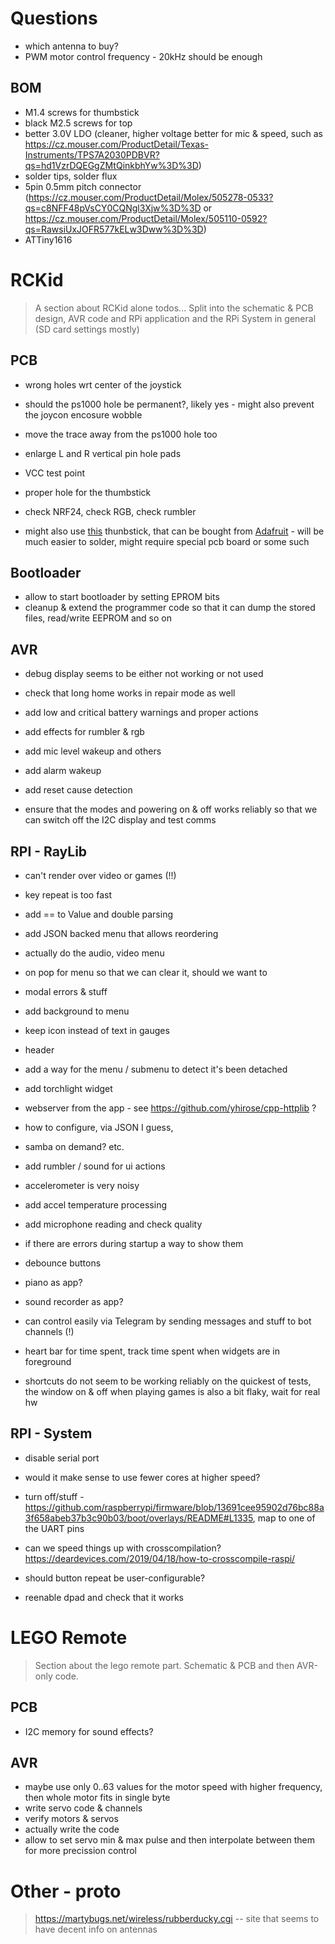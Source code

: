 # Questions

- which antenna to buy? 
- PWM motor control frequency - 20kHz should be enough

## BOM

- M1.4 screws for thumbstick
- black M2.5 screws for top
- better 3.0V LDO (cleaner, higher voltage better for mic & speed, such as https://cz.mouser.com/ProductDetail/Texas-Instruments/TPS7A2030PDBVR?qs=hd1VzrDQEGgZMtQinkbhYw%3D%3D)
- solder tips, solder flux
- 5pin 0.5mm pitch connector (https://cz.mouser.com/ProductDetail/Molex/505278-0533?qs=c8NFF48pVsCY0CQNgl3Xjw%3D%3D or https://cz.mouser.com/ProductDetail/Molex/505110-0592?qs=RawsiUxJOFR577kELw3Dww%3D%3D)
- ATTiny1616

# RCKid

> A section about RCKid alone todos... Split into the schematic & PCB design, AVR code and RPi application and the RPi System in general (SD card settings mostly)

## PCB

- wrong holes wrt center of the joystick

- should the ps1000 hole be permanent?, likely yes - might also prevent the joycon encosure wobble 
- move the trace away from the ps1000 hole too
- enlarge L and R vertical pin hole pads
- VCC test point
- proper hole for the thumbstick

- check NRF24, check RGB, check rumbler
- might also use [this](http://k-silver.com/html_products/JP19%EF%BC%88%E6%AD%A3%E6%8F%92%E8%93%9D%E8%89%B2%E6%91%87%E6%9D%86%EF%BC%89-833.html) thunbstick, that can be bought from [Adafruit](https://www.adafruit.com/product/5628) - will be much easier to solder, might require special pcb board or some such

## Bootloader

- allow to start bootloader by setting EPROM bits
- cleanup & extend the programmer code so that it can dump the stored files, read/write EEPROM and so on

## AVR

- debug display seems to be either not working or not used
- check that long home works in repair mode as well
- add low and critical battery warnings and proper actions
- add effects for rumbler & rgb 
- add mic level wakeup and others
- add alarm wakeup
- add reset cause detection

- ensure that the modes and powering on & off works reliably so that we can switch off the I2C display and test comms

## RPI - RayLib

- can't render over video or games (!!)
- key repeat is too fast

- add == to Value and double parsing

- add JSON backed menu that allows reordering
- actually do the audio, video menu
- on pop for menu so that we can clear it, should we want to

- modal errors & stuff

- add background to menu 
- keep icon instead of text in gauges

- header
- add a way for the menu / submenu to detect it's been detached
- add torchlight widget
- webserver from the app - see https://github.com/yhirose/cpp-httplib ?

- how to configure, via JSON I guess,
- samba on demand? etc.

- add rumbler / sound for ui actions

- accelerometer is very noisy
- add accel temperature processing

- add microphone reading and check quality 
- if there are errors during startup a way to show them
- debounce buttons

- piano as app?
- sound recorder as app?  

- can control easily via Telegram by sending messages and stuff to bot channels (!)
- heart bar for time spent, track time spent when widgets are in foreground


- shortcuts do not seem to be working reliably on the quickest of tests, the window on & off when playing games is also a bit flaky, wait for real hw


## RPI - System

- disable serial port
- would it make sense to use fewer cores at higher speed? 

- turn off/stuff - https://github.com/raspberrypi/firmware/blob/13691cee95902d76bc88a3f658abeb37b3c90b03/boot/overlays/README#L1335, map to one of the UART pins 

- can we speed things up with crosscompilation? https://deardevices.com/2019/04/18/how-to-crosscompile-raspi/

- should button repeat be user-configurable? 
- reenable dpad and check that it works

# LEGO Remote

> Section about the lego remote part. Schematic & PCB and then AVR-only code. 

## PCB

- I2C memory for sound effects? 

## AVR

- maybe use only 0..63 values for the motor speed with higher frequency, then whole motor fits in single byte 
- write servo code & channels
- verify motors & servos
- actually write the code
- allow to set servo min & max pulse and then interpolate between them for more precission control

# Other - proto

> https://martybugs.net/wireless/rubberducky.cgi -- site that seems to have decent info on antennas
